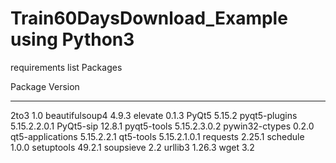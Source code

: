 # Train60DaysDownload_Example using Python3


requirements list Packages

Package                   Version
------------------------- ------------
2to3                      1.0
beautifulsoup4            4.9.3
elevate                   0.1.3
PyQt5                     5.15.2
pyqt5-plugins             5.15.2.2.0.1
PyQt5-sip                 12.8.1
pyqt5-tools               5.15.2.3.0.2
pywin32-ctypes            0.2.0
qt5-applications          5.15.2.2.1
qt5-tools                 5.15.2.1.0.1
requests                  2.25.1
schedule                  1.0.0
setuptools                49.2.1
soupsieve                 2.2
urllib3                   1.26.3
wget                      3.2

